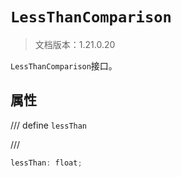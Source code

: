 # `LessThanComparison`

> 文档版本：1.21.0.20

`LessThanComparison`接口。

## 属性

/// define
`lessThan`


///

```js
lessThan: float;
```

